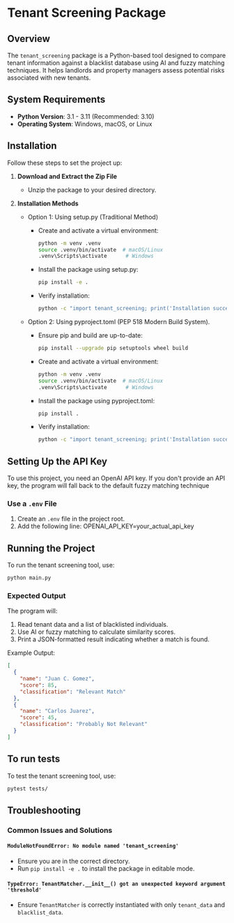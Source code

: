 # Tenant Screening Package

## Overview
The `tenant_screening` package is a Python-based tool designed to compare tenant information against a blacklist database using AI and fuzzy matching techniques. It helps landlords and property managers assess potential risks associated with new tenants.

## System Requirements
- **Python Version**: 3.1 - 3.11 (Recommended: 3.10)
- **Operating System**: Windows, macOS, or Linux

## Installation
Follow these steps to set the project up:

1. **Download and Extract the Zip File**
   - Unzip the package to your desired directory.

2. **Installation Methods**
    - Option 1: Using setup.py (Traditional Method)
      - Create and activate a virtual environment:
        ```sh
        python -m venv .venv
        source .venv/bin/activate  # macOS/Linux
        .venv\Scripts\activate      # Windows
        ```

      - Install the package using setup.py:
        ```sh
        pip install -e .
        ```
      
      - Verify installation:
        ```sh
        python -c "import tenant_screening; print('Installation successful!')"
        ```

    - Option 2: Using pyproject.toml (PEP 518 Modern Build System).
      - Ensure pip and build are up-to-date:
        ```sh
        pip install --upgrade pip setuptools wheel build
        ```

      - Create and activate a virtual environment:
        ```sh
        python -m venv .venv
        source .venv/bin/activate  # macOS/Linux
        .venv\Scripts\activate      # Windows
        ```

      - Install the package using pyproject.toml:
        ```sh
        pip install .
        ```
      
      - Verify installation:
        ```sh
        python -c "import tenant_screening; print('Installation successful!')"
        ```

## Setting Up the API Key
To use this project, you need an OpenAI API key.
If you don't provide an API key, the program will fall back to the default fuzzy matching technique

### Use a `.env` File
1. Create an `.env` file in the project root.
2. Add the following line: 
    OPENAI_API_KEY=your_actual_api_key

## Running the Project
To run the tenant screening tool, use:
```sh
python main.py
```

### Expected Output
The program will:
1. Read tenant data and a list of blacklisted individuals.
2. Use AI or fuzzy matching to calculate similarity scores.
3. Print a JSON-formatted result indicating whether a match is found.

Example Output:
```json
[
  {
    "name": "Juan C. Gomez",
    "score": 85,
    "classification": "Relevant Match"
  },
  {
    "name": "Carlos Juarez",
    "score": 45,
    "classification": "Probably Not Relevant"
  }
]
```

## To run tests
To test the tenant screening tool, use:
```sh
pytest tests/
```

## Troubleshooting
### Common Issues and Solutions
#### `ModuleNotFoundError: No module named 'tenant_screening'`
- Ensure you are in the correct directory.
- Run `pip install -e .` to install the package in editable mode.

#### `TypeError: TenantMatcher.__init__() got an unexpected keyword argument 'threshold'`
- Ensure `TenantMatcher` is correctly instantiated with only `tenant_data` and `blacklist_data`.
